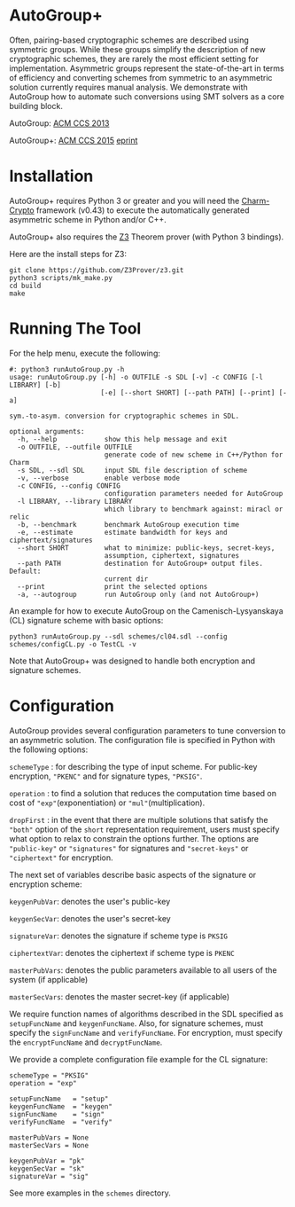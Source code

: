 AutoGroup+
==========

Often, pairing-based cryptographic schemes are described using symmetric groups. While these groups simplify the description of new cryptographic schemes, they are rarely the most efficient setting for implementation. Asymmetric groups represent the state-of-the-art in terms of efficiency and converting schemes from symmetric to an asymmetric solution currently requires manual analysis. We demonstrate with AutoGroup how to automate such conversions using SMT solvers as a core building block.  

AutoGroup: [ACM CCS 2013](http://dl.acm.org/citation.cfm?id=2516718)

AutoGroup+: [ACM CCS 2015](http://dl.acm.org/citation.cfm?doid=2810103.2813601) [eprint](http://eprint.iacr.org/2015/290)

Installation
============

AutoGroup+ requires Python 3 or greater and you will need the [Charm-Crypto](https://github.com/jhuisi/charm/downloads) framework (v0.43) to execute the automatically generated asymmetric scheme in Python and/or C++.

AutoGroup+ also requires the [Z3](https://github.com/Z3Prover/z3) Theorem prover (with Python 3 bindings).

Here are the install steps for Z3:

    git clone https://github.com/Z3Prover/z3.git
    python3 scripts/mk_make.py
    cd build
    make

Running The Tool
================

For the help menu, execute the following:

    #: python3 runAutoGroup.py -h
    usage: runAutoGroup.py [-h] -o OUTFILE -s SDL [-v] -c CONFIG [-l LIBRARY] [-b]
                           [-e] [--short SHORT] [--path PATH] [--print] [-a]
    
    sym.-to-asym. conversion for cryptographic schemes in SDL.
    
    optional arguments:
      -h, --help            show this help message and exit
      -o OUTFILE, --outfile OUTFILE
                            generate code of new scheme in C++/Python for Charm
      -s SDL, --sdl SDL     input SDL file description of scheme
      -v, --verbose         enable verbose mode
      -c CONFIG, --config CONFIG
                            configuration parameters needed for AutoGroup
      -l LIBRARY, --library LIBRARY
                            which library to benchmark against: miracl or relic
      -b, --benchmark       benchmark AutoGroup execution time
      -e, --estimate        estimate bandwidth for keys and ciphertext/signatures
      --short SHORT         what to minimize: public-keys, secret-keys,
                            assumption, ciphertext, signatures
      --path PATH           destination for AutoGroup+ output files. Default:
                            current dir
      --print               print the selected options
      -a, --autogroup       run AutoGroup only (and not AutoGroup+)
			

An example for how to execute AutoGroup on the Camenisch-Lysyanskaya (CL) signature scheme with basic options:

	python3 runAutoGroup.py --sdl schemes/cl04.sdl --config schemes/configCL.py -o TestCL -v

Note that AutoGroup+ was designed to handle both encryption and signature schemes.

Configuration
=============

AutoGroup provides several configuration parameters to tune conversion to an asymmetric solution. 
The configuration file is specified in Python with the following options:

``schemeType`` : for describing the type of input scheme. For public-key encryption, ``"PKENC"`` and for signature types, ``"PKSIG"``.

``operation`` : to find a solution that reduces the computation time based on cost of ``"exp"``(exponentiation) or ``"mul"``(multiplication). 

``dropFirst`` : in the event that there are multiple solutions that satisfy the ``"both"`` option of the ``short`` representation requirement, users must specify what option to relax to constrain the options further. The options are ``"public-key"`` or ``"signatures"`` for signatures and ``"secret-keys"`` or ``"ciphertext"`` for encryption.

The next set of variables describe basic aspects of the signature or encryption scheme:

``keygenPubVar``: denotes the user's public-key

``keygenSecVar``: denotes the user's secret-key 

``signatureVar``: denotes the signature if scheme type is ``PKSIG``

``ciphertextVar``: denotes the ciphertext if scheme type is ``PKENC``

``masterPubVars``: denotes the public parameters available to all users of the system (if applicable)

``masterSecVars``: denotes the master secret-key (if applicable)

We require function names of algorithms described in the SDL specified as ``setupFuncName`` and ``keygenFuncName``. Also, for signature schemes, must specify the ``signFuncName`` and ``verifyFuncName``. For encryption, must specify the ``encryptFuncName`` and ``decryptFuncName``. 

We provide a complete configuration file example for the CL signature:

	schemeType = "PKSIG"
	operation = "exp"
	
	setupFuncName 	= "setup"
	keygenFuncName 	= "keygen"
	signFuncName 	= "sign"
	verifyFuncName 	= "verify"
	
	masterPubVars = None
	masterSecVars = None
	
	keygenPubVar = "pk"
	keygenSecVar = "sk" 
	signatureVar = "sig" 

See more examples in the ``schemes`` directory.
 